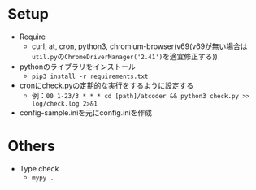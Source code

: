 # Setup
- Require
    - curl, at, cron, python3, chromium-browser(v69(v69が無い場合は`util.py`の`ChromeDriverManager('2.41')`を適宜修正する))
- pythonのライブラリをインストール
    - `pip3 install -r requirements.txt`
- cronにcheck.pyの定期的な実行をするように設定する
    - 例：`00 1-23/3 * * * cd [path]/atcoder && python3 check.py >> log/check.log 2>&1`
- config-sample.iniを元にconfig.iniを作成

# Others
- Type check
    - `mypy .`
